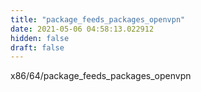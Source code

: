 ```yaml
---
title: "package_feeds_packages_openvpn"
date: 2021-05-06 04:58:13.022912
hidden: false
draft: false
---
```


x86/64/package_feeds_packages_openvpn

